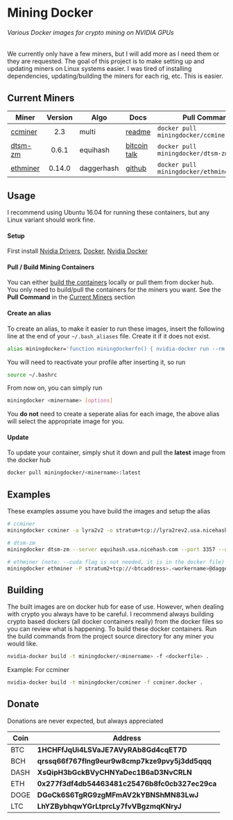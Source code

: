 # Mining Docker

###### Various Docker images for crypto mining on NVIDIA GPUs

We currently only have a few miners, but I will add more as I need them or they are requested. 
The goal of this project is to make setting up and updating miners on Linux systems easier. 
I was tired of installing dependencies, updating/building the miners for each rig, etc. This is easier.

## Current Miners

| Miner | Version | Algo | Docs | Pull Command |
| ----- | :-----: | ---- | ---- | ---------- |
| [ccminer](https://github.com/tpruvot/ccminer) | 2.3 | multi | [readme](https://github.com/tpruvot/ccminer/blob/linux/README.txt)| `docker pull miningdocker/ccminer:latest` |
| [dtsm-zm](https://bitcointalk.org/index.php?topic=2021765.0) | 0.6.1 | equihash | [bitcoin talk](https://bitcointalk.org/index.php?topic=2021765.0)| `docker pull miningdocker/dtsm-zm:latest` |
| [ethminer](https://github.com/ethereum-mining/ethminer) | 0.14.0 | daggerhash | [github](https://github.com/ethereum-mining/ethminer)| `docker pull miningdocker/ethminer:latest` |


## Usage
I recommend using Ubuntu 16.04 for running these containers, but any Linux variant should work fine.

#### Setup

First install [Nvidia Drivers](http://www.nvidia.com/Download/index.aspx), 
[Docker](https://docs.docker.com/install/linux/docker-ce/ubuntu/), 
[Nvidia Docker](https://github.com/NVIDIA/nvidia-docker) 

#### Pull / Build Mining Containers

You can either [build the containers](#building) locally or pull them from docker hub. You only need to
build/pull the containers for the miners you want. See the **Pull Command** in the [Current Miners](#current-miners)
section


#### Create an alias

To create an alias, to make it easier to run these images, insert the following line at the end of
your `~/.bash_aliases` file. Create it if it does not exist.

```bash
alias miningdocker='function miningdockerfn() { nvidia-docker run --rm -it miningdocker/${@:1:$#}; }; miningdockerfn'
```

You will need to reactivate your profile after inserting it, so run
```bash
source ~/.bashrc
```

From now on, you can simply run 
```bash
miningdocker <minername> [options]
```

You **do not** need to create a seperate alias for each image, the above alias will select the appropriate image for you.

#### Update

To update your container, simply shut it down and pull the **latest** image from the docker hub

```bash
docker pull miningdocker/<minername>:latest
```

## Examples

These examples assume you have build the images and setup the alias
```bash
# ccminer
miningdocker ccminer -a lyra2v2 -o stratum+tcp://lyra2rev2.usa.nicehash.com:3347 -u <btcaddress>.<workername> -p x

# dtsm-zm
miningdocker dtsm-zm --server equihash.usa.nicehash.com --port 3357 --user <btcaddress>.<workername>

# ethminer (note: --cuda flag is not needed, it is in the docker file)
miningdocker ethminer -P stratum2+tcp://<btcaddress>.<workername>@daggerhashimoto.usa.nicehash.com:3353
```


## Building

The built images are on docker hub for ease of use. However, when dealing with crypto
you always have to be careful. I recommend always building crypto based dockers (all docker containers really)
from the docker files so you can review what is happening. To build these docker containers. Run the build
commands from the project source directory for any miner you would like.

```bash
nvidia-docker build -t miningdocker/<minername> -f <dockerfile> .
```

Example: For ccminer

```bash
nvidia-docker build -t miningdocker/ccminer -f ccminer.docker .
```


## Donate

Donations are never expected, but always appreciated

| Coin | Address |
| ---- | ------- |
| BTC | **1HCHFfJqUi4LSVaJE7AVyRAb8Gd4cqET7D** |
| BCH | **qrssq66f767flng9eur9w8cmp7kze9pvy5j3dd5qqq** |
| DASH | **XsQipH3bGckBVyCHNYaDec1B6aD3NvCRLN**|
| ETH | **0x277f3df4db54463481c25476b8fc0cb327ec29ca**|
| DOGE | **DGoCk6S6TgRG9zgMFmAV2kYBNShMN83LwJ**|
| LTC | **LhYZBybhqwYGrLtprcLy7fvVBgzmqKNryJ**|





